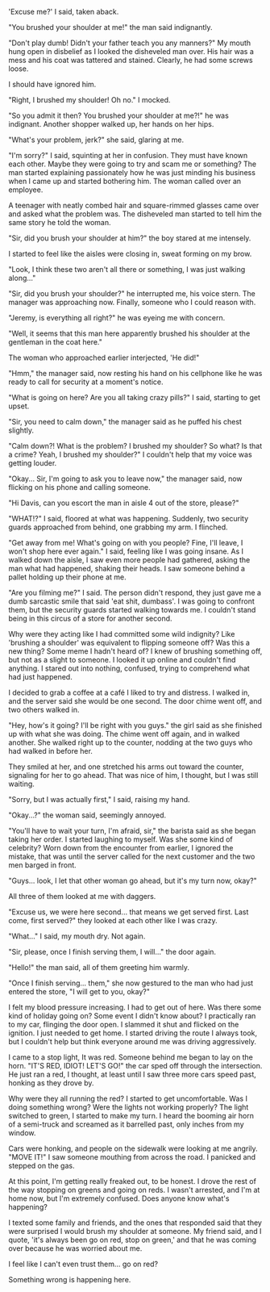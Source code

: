 'Excuse me?' I said, taken aback.

"You brushed your shoulder at me!" the man said indignantly.

"Don't play dumb! Didn't your father teach you any manners?" My mouth hung open in disbelief as I looked the disheveled man over. His hair was a mess and his coat was tattered and stained. Clearly, he had some screws loose.

I should have ignored him.

"Right, I brushed my shoulder! Oh no." I mocked.

"So you admit it then? You brushed your shoulder at me?!" he was indignant. Another shopper walked up, her hands on her hips.

"What's your problem, jerk?" she said, glaring at me.

"I'm sorry?" I said, squinting at her in confusion. They must have known each other. Maybe they were going to try and scam me or something? The man started explaining passionately how he was just minding his business when I came up and started bothering him. The woman called over an employee.

A teenager with neatly combed hair and square-rimmed glasses came over and asked what the problem was. The disheveled man started to tell him the same story he told the woman.

"Sir, did you brush your shoulder at him?" the boy stared at me intensely.

I started to feel like the aisles were closing in, sweat forming on my brow.

"Look, I think these two aren't all there or something, I was just walking along..."

"Sir, did you brush your shoulder?" he interrupted me, his voice stern. The manager was approaching now. Finally, someone who I could reason with.

"Jeremy, is everything all right?" he was eyeing me with concern.

"Well, it seems that this man here apparently brushed his shoulder at the gentleman in the coat here."

The woman who approached earlier interjected, 'He did!"

"Hmm," the manager said, now resting his hand on his cellphone like he was ready to call for security at a moment's notice.

"What is going on here? Are you all taking crazy pills?" I said, starting to get upset.

"Sir, you need to calm down," the manager said as he puffed his chest slightly.

"Calm down?! What is the problem? I brushed my shoulder? So what? Is that a crime? Yeah, I brushed my shoulder?" I couldn't help that my voice was getting louder.

"Okay... Sir, I'm going to ask you to leave now," the manager said, now flicking on his phone and calling someone.

"Hi Davis, can you escort the man in aisle 4 out of the store, please?"

"WHAT!?" I said, floored at what was happening. Suddenly, two security guards approached from behind, one grabbing my arm. I flinched.

"Get away from me! What's going on with you people? Fine, I'll leave, I won't shop here ever again." I said, feeling like I was going insane. As I walked down the aisle, I saw even more people had gathered, asking the man what had happened, shaking their heads. I saw someone behind a pallet holding up their phone at me.

"Are you filming me?" I said. The person didn't respond, they just gave me a dumb sarcastic smile that said 'eat shit, dumbass'. I was going to confront them, but the security guards started walking towards me. I couldn't stand being in this circus of a store for another second.

Why were they acting like I had committed some wild indignity? Like 'brushing a shoulder' was equivalent to flipping someone off? Was this a new thing? Some meme I hadn't heard of? I knew of brushing something off, but not as a slight to someone. I looked it up online and couldn't find anything. I stared out into nothing, confused, trying to comprehend what had just happened.

I decided to grab a coffee at a café I liked to try and distress. I walked in, and the server said she would be one second. The door chime went off, and two others walked in.

"Hey, how's it going? I'll be right with you guys." the girl said as she finished up with what she was doing. The chime went off again, and in walked another. She walked right up to the counter, nodding at the two guys who had walked in before her.

They smiled at her, and one stretched his arms out toward the counter, signaling for her to go ahead. That was nice of him, I thought, but I was still waiting.

"Sorry, but I was actually first," I said, raising my hand.

"Okay...?" the woman said, seemingly annoyed.

"You'll have to wait your turn, I'm afraid, sir," the barista said as she began taking her order. I started laughing to myself. Was she some kind of celebrity? Worn down from the encounter from earlier, I ignored the mistake, that was until the server called for the next customer and the two men barged in front.

"Guys... look, I let that other woman go ahead, but it's my turn now, okay?"

All three of them looked at me with daggers.

"Excuse us, we were here second... that means we get served first. Last come, first served?" they looked at each other like I was crazy.

"What..." I said, my mouth dry. Not again.

"Sir, please, once I finish serving them, I will..." the door again.

"Hello!" the man said, all of them greeting him warmly.

"Once I finish serving... them," she now gestured to the man who had just entered the store, "I will get to you, okay?"

I felt my blood pressure increasing. I had to get out of here. Was there some kind of holiday going on? Some event I didn't know about? I practically ran to my car, flinging the door open. I slammed it shut and flicked on the ignition. I just needed to get home. I started driving the route I always took, but I couldn't help but think everyone around me was driving aggressively.

I came to a stop light, It was red. Someone behind me began to lay on the horn. "IT'S RED, IDIOT! LET'S GO!" the car sped off through the intersection. He just ran a red, I thought, at least until I saw three more cars speed past, honking as they drove by.

Why were they all running the red? I started to get uncomfortable. Was I doing something wrong? Were the lights not working properly? The light switched to green, I started to make my turn. I heard the booming air horn of a semi-truck and screamed as it barrelled past, only inches from my window.

Cars were honking, and people on the sidewalk were looking at me angrily. "MOVE IT!" I saw someone mouthing from across the road. I panicked and stepped on the gas.

At this point, I'm getting really freaked out, to be honest. I drove the rest of the way stopping on greens and going on reds. I wasn't arrested, and I'm at home now, but I'm extremely confused. Does anyone know what's happening?

I texted some family and friends, and the ones that responded said that they were surprised I would brush my shoulder at someone. My friend said, and I quote, 'it's always been go on red, stop on green,' and that he was coming over because he was worried about me.

I feel like I can't even trust them... go on red?

Something wrong is happening here.
